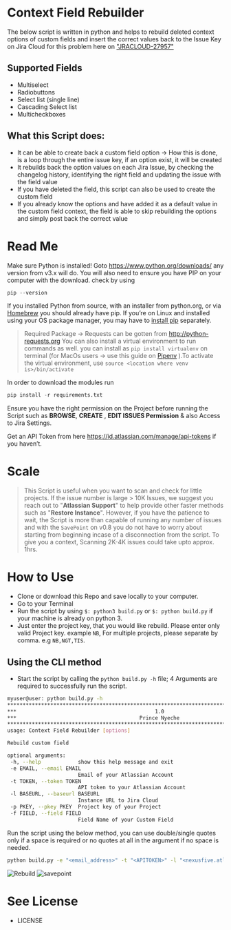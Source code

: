 # Context Field Rebuilder
The below script is written in python and helps to rebuild deleted context options of custom fields and insert the correct values back to the Issue Key on Jira Cloud for this problem here on ["JRACLOUD-27957"](https://jira.atlassian.com/browse/JRACLOUD-27957)

## Supported Fields
* Multiselect 
* Radiobuttons  
* Select list (single line)  
* Cascading Select list 
* Multicheckboxes  

## What this Script does:
* It can be able to create back a custom field option → How this is done, is a loop through the entire issue key, if an option exist, it will be created
* It rebuilds back the option values on each Jira Issue, by checking the changelog history, identifying the right field and updating the issue with the field value
* If you have deleted the field, this script can also be used to create the custom field
* If you already know the options and have added it as a default value in the custom field context, the field is able to skip rebuilding the options and simply post back the correct value

# Read Me
Make sure Python is installed! Goto https://www.python.org/downloads/ any version from v3.x will do. You will also need to ensure you have PIP on your computer with the download. check by using 
```python
pip --version
```

If you installed Python from source, with an installer from python.org, or via [Homebrew](https://brew.sh/) you should already have pip. If you’re on Linux and installed using your OS package manager, you may have to [install pip](https://pip.pypa.io/en/stable/installing/) separately.

> Required Package → Requests can be gotten from http://python-requests.org
> You can also install a virtual environment to run commands as well. you can install as `pip install virtualenv` on  terminal (for MacOs users → use this guide on [Pipenv](https://docs.python-guide.org/dev/virtualenvs/) ).To activate the virtual environment, use `source <location where venv is>/bin/activate` 


In order to download the modules run 
```python
pip install -r requirements.txt
```

Ensure you have the right permission on the Project before running the Script such as **BROWSE**, **CREATE** , **EDIT ISSUES Permission** & also Access to Jira Settings.

Get an API Token from here https://id.atlassian.com/manage/api-tokens if you haven’t.


# Scale
> This Script is useful when you want to scan and check for little projects. If the issue number is large > 10K Issues, we suggest you reach out to "**Atlassian Support**" to help provide other faster methods such as "**Restore Instance**". However, if you have the patience to wait, the Script is more than capable of running any number of issues and with the `SavePoint` on v0.8 you do not have to worry about starting from beginning incase of a disconnection from the script. 
> To give you a context, Scanning 2K-4K issues could take upto approx. 1hrs.


# How to Use
* Clone or download this Repo and save locally to your computer.
* Go to your Terminal
* Run the script by using `$: python3 build.py` or `$: python build.py` if your machine is already on python 3.
* Just enter the project key, that you would like rebuild. Please enter only valid Project key. example `NB`, For multiple projects, please separate by comma. e.g `NB,NGT,TIS`.

 ## Using the CLI method
 * Start the script by calling the `python build.py -h` file; 4 Arguments are required to successfully run the script.
 ```bash
myuser@user: python build.py -h                                                                                                       
****************************************************************************************************
***                                             1.0                                              ***
***                                        Prince Nyeche                                         ***
****************************************************************************************************
usage: Context Field Rebuilder [options]

Rebuild custom field

optional arguments:
  -h, --help            show this help message and exit
  -e EMAIL, --email EMAIL
                        Email of your Atlassian Account
  -t TOKEN, --token TOKEN
                        API token to your Atlassian Account
  -l BASEURL, --baseurl BASEURL
                        Instance URL to Jira Cloud
  -p PKEY, --pkey PKEY  Project key of your Project
  -f FIELD, --field FIELD
                        Field Name of your Custom Field

```

Run the script using the below method, you can use double/single quotes only if a space is required or no quotes at all in the argument if no space is needed.
 ```bash
 python build.py -e "<email_address>" -t "<APITOKEN>" -l "<nexusfive.atlassian.net>" -p "NG,T6" -f "Multiple files"
 ```
 
![Rebuild](https://github.com/princenyeche/Context-Field-Rebuilder/blob/master/images/rebuild.png)
 ![savepoint](https://github.com/princenyeche/Context-Field-Rebuilder/blob/master/images/savepoint.png)
 


# See License
* LICENSE
